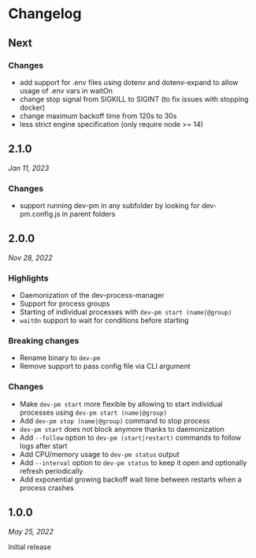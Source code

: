 # Changelog

## Next

### Changes

-   add support for .env files using dotenv and dotenv-expand to allow usage of .env vars in waitOn
-   change stop signal from SIGKILL to SIGINT (to fix issues with stopping docker)
-   change maximum backoff time from 120s to 30s
-   less strict engine specification (only require node >= 14)

## 2.1.0

_Jan 11, 2023_

### Changes

-   support running dev-pm in any subfolder by looking for dev-pm.config.js in parent folders

## 2.0.0

_Nov 28, 2022_

### Highlights

-   Daemonization of the dev-process-manager
-   Support for process groups
-   Starting of individual processes with `dev-pm start (name|@group)`
-   `waitOn` support to wait for conditions before starting

### Breaking changes

-   Rename binary to `dev-pm`
-   Remove support to pass config file via CLI argument

### Changes

-   Make `dev-pm start` more flexible by allowing to start individual processes using `dev-pm start (name|@group)`
-   Add `dev-pm stop (name|@group)` command to stop process
-   `dev-pm start` does not block anymore thanks to daemonization
-   Add `--follow` option to `dev-pm (start|restart)` commands to follow logs after start
-   Add CPU/memory usage to `dev-pm status` output
-   Add `--interval` option to `dev-pm status` to keep it open and optionally refresh periodically
-   Add exponential growing backoff wait time between restarts when a process crashes

## 1.0.0

_May 25, 2022_

Initial release

